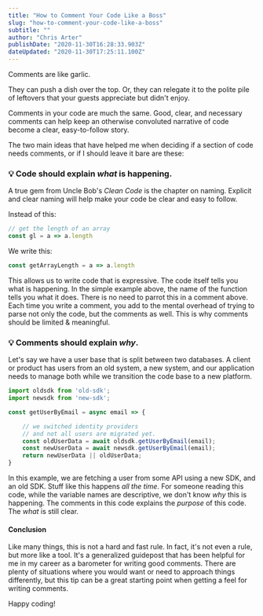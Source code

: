 ```yaml
---
title: "How to Comment Your Code Like a Boss"
slug: "how-to-comment-your-code-like-a-boss"
subtitle: ""
author: "Chris Arter"
publishDate: "2020-11-30T16:28:33.903Z"
dateUpdated: "2020-11-30T17:25:11.100Z"
---
```


Comments are like garlic.

They can push a dish over the top. Or, they can relegate it to the polite pile of leftovers that your guests appreciate but didn't enjoy.

Comments in your code are much the same. Good, clear, and necessary comments can help keep an otherwise convoluted narrative of code become a clear, easy-to-follow story.

The two main ideas that have helped me when deciding if a section of code needs comments, or if I should leave it bare are these:

### 💡 Code should explain _what_ is happening.

A true gem from Uncle Bob's _Clean Code_ is the chapter on naming. Explicit and clear naming will help make your code be clear and easy to follow.

Instead of this:

```js
// get the length of an array
const gl = a => a.length
```

We write this:

```js
const getArrayLength = a => a.length
```

This allows us to write code that is expressive. The code itself tells you what is happening. In the simple example above, the name of the function tells you what it does. There is no need to parrot this in a comment above. Each time you write a comment, you add to the mental overhead of trying to parse not only the code, but the comments as well. This is why comments should be limited & meaningful.

### 💡 Comments should explain _why_.

Let's say we have a user base that is split between two databases. A client or product has users from an old system, a new system, and our application needs to manage both while we transition the code base to a new platform.

```js
import oldsdk from 'old-sdk';
import newsdk from 'new-sdk';

const getUserByEmail = async email => {

    // we switched identity providers
    // and not all users are migrated yet.
    const oldUserData = await oldsdk.getUserByEmail(email);
    const newUserData = await newsdk.getUserByEmail(email);
    return newUserData || oldUserData;
}
```

In this example, we are fetching a user from some API using a new SDK, and an old SDK. Stuff like this happens _all the time_. For someone reading this code, while the variable names are descriptive, we don't know _why_ this is happening. The comments in this code explains the _purpose_ of this code. The _what_ is still clear.

#### Conclusion

Like many things, this is not a hard and fast rule. In fact, it's not even a rule, but more like a tool. It's a generalized guidepost that has been helpful for me in my career as a barometer for writing good comments. There are plenty of situations where you would want or need to approach things differently, but this tip can be a great starting point when getting a feel for writing comments.

Happy coding!